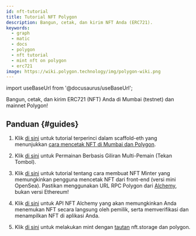```yaml
---
id: nft-tutorial
title: Tutorial NFT Polygon
description: Bangun, cetak, dan kirim NFT Anda (ERC721).
keywords:
  - graph
  - matic
  - docs
  - polygon
  - nft tutorial
  - mint nft on polygon
  - erc721
image: https://wiki.polygon.technology/img/polygon-wiki.png
---
```


import useBaseUrl from '@docusaurus/useBaseUrl';

Bangun, cetak, dan kirim ERC721 (NFT) Anda di Mumbai (testnet) dan mainnet Polygon!

## Panduan {#guides}

1. Klik [di sini](https://github.com/scaffold-eth/scaffold-eth/tree/matic) untuk tutorial terperinci dalam scaffold-eth yang menunjukkan [cara mencetak NFT di Mumbai dan Polygon](https://github.com/primeshprimesh/firstSimpleNFTProject).

2. Klik [di sini](https://docs.scaffoldeth.io/scaffold-eth/examples-branches/common-web3-patterns/push-the-button#side-quests) untuk Permainan Berbasis Giliran Multi-Pemain (Tekan Tombol).

3. Klik [di sini](https://docs.alchemy.com/alchemy/tutorials/nft-minter) untuk tutorial tentang cara membuat NFT Minter yang memungkinkan pengguna mencetak NFT dari front-end (versi mini OpenSea). Pastikan menggunakan URL RPC Polygon dari [Alchemy](https://alchemy.com/?a=polygon-docs), bukan versi Ethereum!

4. Klik [di sini](https://docs.alchemy.com/alchemy/enhanced-apis/nft-api) untuk API NFT Alchemy yang akan memungkinkan Anda menemukan NFT secara langsung oleh pemilik, serta memverifikasi dan menampilkan NFT di aplikasi Anda.

5. Klik [di sini](https://nftschool.dev/tutorial/mint-nftstorage-polygon/) untuk melakukan mint dengan [tautan](https://nft.storage/) nft.storage dan polygon.
